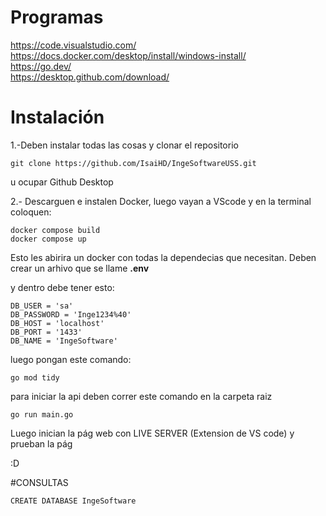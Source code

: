 # Programas

https://code.visualstudio.com/ \
https://docs.docker.com/desktop/install/windows-install/ \
https://go.dev/ \
https://desktop.github.com/download/ 

# Instalación 

1.-Deben instalar todas las cosas y clonar el repositorio 

```
git clone https://github.com/IsaiHD/IngeSoftwareUSS.git
```
u ocupar Github Desktop

2.- Descarguen e instalen Docker, luego vayan a VScode y en la terminal coloquen:
```
docker compose build
docker compose up
```
Esto les abirira un docker con todas la dependecias que necesitan.
Deben crear un arhivo que se llame 
**.env**

y dentro debe tener esto:

```
DB_USER = 'sa'
DB_PASSWORD = 'Inge1234%40'
DB_HOST = 'localhost'
DB_PORT = '1433'
DB_NAME = 'IngeSoftware'

```

luego pongan este comando:

```
go mod tidy
```


para iniciar la api deben correr este comando en la carpeta raiz
```
go run main.go
```

Luego inician la pág web con LIVE SERVER (Extension de VS code)
y prueban la pág 

:D



#CONSULTAS

```
CREATE DATABASE IngeSoftware
```
